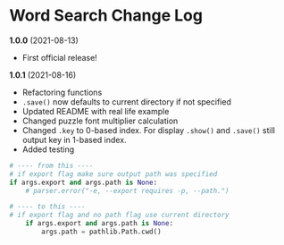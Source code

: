# Word Search Change Log

**1.0.0** (2021-08-13)

-   First official release!

**1.0.1** (2021-08-16)

-   Refactoring functions
-   `.save()` now defaults to current directory if not specified
-   Updated README with real life example
-   Changed puzzle font multiplier calculation
-   Changed `.key` to 0-based index. For display `.show()` and `.save()` still output key in 1-based index.
-   Added testing

```python
# ---- from this ----
# if export flag make sure output path was specified
if args.export and args.path is None:
    # parser.error("-e, --export requires -p, --path.")

# ---- to this ----
# if export flag and no path flag use current directory
    if args.export and args.path is None:
        args.path = pathlib.Path.cwd()
```
